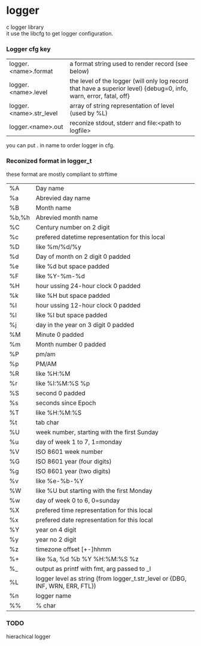 logger
======

c logger library  
it use the libcfg to get logger configuration.

### Logger cfg key
<table>
    <tr><td>logger.&lt;name>.format</td><td>a format string used to render record (see below)</td></tr>
    <tr><td>logger.&lt;name>.level</td><td>the level of the logger (will only log record that have a superior level) {debug=0, info, warn, error, fatal, off}</td></tr>
    <tr><td>logger.&lt;name>.str_level</td><td>array of string representation of level (used by %L)</td></tr>
    <tr><td>logger.&lt;name>.out</td><td>reconize stdout, stderr and file:&lt;path to logfile></td></tr>
</table>

you can put . in name to order logger in cfg.


### Reconized format in logger_t
these format are mostly compliant to strftime
<table>
    <tr><td>%A</td><td>Day name</td></tr>
    <tr><td>%a</td><td>Abrevied day name</td></tr>
    <tr><td>%B</td><td>Month name</td></tr>
    <tr><td>%b,%h</td><td>Abrevied month name</td></tr>
    <tr><td>%C</td><td>Century number on 2 digit</td></tr>
    <tr><td>%c</td><td>prefered datetime representation for this local</td></tr>
    <tr><td>%D</td><td>like %m/%d/%y</td></tr>
    <tr><td>%d</td><td>Day of month on 2 digit 0 padded</td></tr>
    <tr><td>%e</td><td>like %d but space padded</td></tr>
    <tr><td>%F</td><td>like %Y-%m-%d</td></tr>
    <tr><td>%H</td><td>hour ussing 24-hour clock 0 padded</td></tr>
    <tr><td>%k</td><td>like %H but space padded</td></tr>
    <tr><td>%I</td><td>hour ussing 12-hour clock 0 padded</td></tr>
    <tr><td>%l</td><td>like %I but space padded</td></tr>
    <tr><td>%j</td><td>day in the year on 3 digit 0 padded</td></tr>
    <tr><td>%M</td><td>Minute 0 padded</td></tr>
    <tr><td>%m</td><td>Month number 0 padded</td></tr>
    <tr><td>%P</td><td>pm/am</td></tr>
    <tr><td>%p</td><td>PM/AM</td></tr>
    <tr><td>%R</td><td>like %H:%M</td></tr>
    <tr><td>%r</td><td>like %I:%M:%S %p</td></tr>
    <tr><td>%S</td><td>second 0 padded</td></tr>
    <tr><td>%s</td><td>seconds since Epoch</td></tr>
    <tr><td>%T</td><td>like %H:%M:%S</td></tr>
    <tr><td>%t</td><td>tab char</td></tr>
    <tr><td>%U</td><td>week number, starting with the first Sunday</td></tr>
    <tr><td>%u</td><td>day of week 1 to 7, 1=monday</td></tr>
    <tr><td>%V</td><td>ISO 8601 week number</td></tr>
    <tr><td>%G</td><td>ISO 8601 year (four digits)</td></tr>
    <tr><td>%g</td><td>ISO 8601 year (two digits)</td></tr>
    <tr><td>%v</td><td>like %e-%b-%Y</td></tr>
    <tr><td>%W</td><td>like %U but starting with the first Monday</td></tr>
    <tr><td>%w</td><td>day of week 0 to 6, 0=sunday</td></tr>
    <tr><td>%X</td><td>prefered time representation for this local</td></tr>
    <tr><td>%x</td><td>prefered date representation for this local</td></tr>
    <tr><td>%Y</td><td>year on 4 digit</td></tr>
    <tr><td>%y</td><td>year no 2 digit</td></tr>
    <tr><td>%z</td><td>timezone offset [+-]hhmm</td></tr>
    <tr><td>%+</td><td>like %a, %d %b %Y %H:%M:%S %z</td></tr>
    <tr><td>%_</td><td>output as printf with fmt, arg passed to _l</td></tr>
    <tr><td>%L</td><td>logger level as string (from logger_t.str_level or {DBG, INF, WRN, ERR, FTL})</td></tr>
    <tr><td>%n</td><td>logger name</td></tr>
    <tr><td>%%</td><td>% char</td></tr>
</table>


### TODO
hierachical logger
